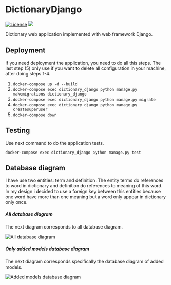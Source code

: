 # DictionaryDjango
[![License](https://img.shields.io/badge/License-Apache%202.0-blue.svg)](https://opensource.org/licenses/Apache-2.0)
![](https://github.com/ruanete/DictionaryDjango/workflows/DictionaryDjango/badge.svg)

Dictionary web application implemented with web framework Django.

## Deployment
If you need deployment the application, you need to do all this steps. The last step (5) only use if you want to delete all configuration in your machine, after doing steps 1-4.
1. ```docker-compose up -d --build```
2. ```docker-compose exec dictionary_django python manage.py makemigrations dictionary_django```
3. ```docker-compose exec dictionary_django python manage.py migrate```
4. ```docker-compose exec dictionary_django python manage.py createsuperuser```
5. ```docker-compose down```

## Testing
Use next command to do the application tests.

```docker-compose exec dictionary_django python manage.py test```

## Database diagram
I have use two entities: term and definition. The entity terms do references to word in dictionary and definition do references to meaning of this word. In my design i decided to use a foreign key between this entities because one word have more than one meaning but a word only appear in dictionary only once.

##### All database diagram
The next diagram corresponds to all database diagram.

![All database diagram](./doc/images/DictionaryDjango_db_diagram.png)

##### Only added models database diagram
The next diagram corresponds specifically the database diagram of added models.

![Added models database diagram](./doc/images/DictionaryDjango_db_only_models_diagram.png)
